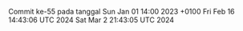 Commit ke-55 pada tanggal Sun Jan 01 14:00 2023 +0100
Fri Feb 16 14:43:06 UTC 2024
Sat Mar  2 21:43:05 UTC 2024
